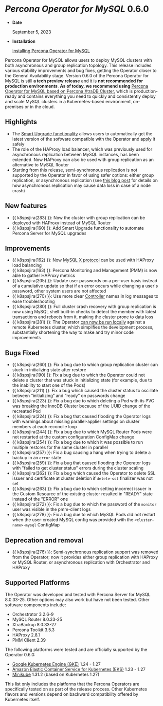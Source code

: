# *Percona Operator for MySQL* 0.6.0

* **Date**

    September 5, 2023

* **Installation**

    [Installing Percona Operator for MySQL](../System-Requirements.md#installation-guidelines)

Percona Operator for MySQL allows users to deploy MySQL clusters with both asynchronous and group replication topology. This release includes various stability improvements and bug fixes, getting the Operator closer to the General Availability stage. Version 0.6.0 of the Percona Operator for MySQL is still **a tech preview release** and it is **not recommended for production environments**. **As of today, we recommend using** [Percona Operator for MySQL based on Percona XtraDB Cluster](https://docs.percona.com/percona-operator-for-mysql/pxc/index.html), which is production-ready and contains everything you need to quickly and consistently deploy and scale MySQL clusters in a Kubernetes-based environment, on-premises or in the cloud.

## Highlights

* The [Smart Upgrade functionality](../upgrade.md/#automated-upgrade) allows users to automatically get the latest version of the software compatible with the Operator and apply it safely
* The role of the HAProxy load balancer, which was previously used for asynchronous replication between MySQL instances, has been extended. Now HAProxy can also be used with group replication as an alternative to MySQL Router
* Starting from this release, semi-synchronous replication is not supported by the Operator in favor of using safer options: either group replication, or asynchronous replication (see [this blog post](https://www.percona.com/blog/face-to-face-with-semi-synchronous-replication/) for details on how asynchronous replication may cause data loss in case of a node crash)


## New features

* {{ k8spsjira(283) }}: Now the cluster with group replication can be deployed with HAProxy instead of MySQL Router
* {{ k8spsjira(160) }}: Add Smart Upgrade functionality to automate Percona Server for MySQL upgrades

## Improvements

* {{ k8spsjira(162) }}: Now [MySQL X protocol](https://www.percona.com/blog/understanding-mysql-x-all-flavors) can be used with HAProxy load balancing
* {{ k8spsjira(163) }}: Percona Monitoring and Management (PMM) is now able to gather HAProxy metrics
* {{ k8spsjira(205) }}: Update user passwords on a per-user basis instead of a cumulative update so that if an error occurs while changing a user's password, other system users are not affected
* {{ k8spsjira(270) }}: Use more clear [Controller](https://kubernetes.io/docs/concepts/architecture/controller/) names in log messages to ease troubleshooting
* {{ k8spsjira(280) }}: Full cluster crash recovery with group replication is now using MySQL shell built-in checks to detect the member with latest transactions and reboots from it, making the cluster prone to data loss
* {{ k8spsjira(281) }}: The Operator [can now be run locally](https://github.com/percona/percona-server-mysql-operator/blob/main/CONTRIBUTING.md#1-contributing-to-the-source-tree) against a remote Kubernetes cluster, which simplifies the development process, substantially shortening the way to make and try minor code improvements

## Bugs Fixed

* {{ k8spsjira(260) }}: Fix a bug due to which group replication cluster can stuck in initializing state after restore
* {{ k8spsjira(190) }}: Fix a bug due to which the Operator could not delete a cluster that was stuck in initializing state (for example, due to the inability to start one of the Pods)
* {{ k8spsjira(211) }}: Fix a bug which caused the cluster status to oscillate between “initializing” and “ready” on passwords change
* {{ k8spsjira(223) }}: Fix a bug due to which deleting a Pod with its PVC was breaking the InnoDB Cluster because of the UUID change of the recreated Pod
* {{ k8spsjira(224) }}: Fix a bug that caused flooding the Operator logs with warnings about missing parallel-applier settings on cluster members at each reconcile loop
* {{ k8spsjira(244) }}: Fix a bug due to which MySQL Router Pods were not restarted at the custom configuration ConfigMap change
* {{ k8spsjira(254) }}: Fix a bug due to which it was possible to run multiple restores for the same cluster in parallel
* {{ k8spsjira(257) }}: Fix a bug causing a hang when trying to delete a backup in an `error` state
* {{ k8spsjira(259) }}: Fix a bug that caused flooding the Operator logs with "failed to get cluster status" errors during the cluster scaling
* {{ k8spsjira(262) }}: Fix a bug which caused the Operator to delete SSL issuer and certificate at cluster deletion if `delete-ssl` finalizer was not set
* {{ k8spsjira(263) }}: Fix a bug due to which setting incorrect issuer in the Custom Resource of the existing cluster resulted in "READY" state instead of the "ERROR" one
* {{ k8spsjira(272) }}: Fix a bug due to which the password of the `monitor` user was visible in the pmm-client logs
* {{ k8spsjira(278) }}: Fix a bug due to which MySQL Pods did not restart when the user-created MySQL config was provided with the `<cluster-name>-mysql` ConfigMap

## Deprecation and removal

* {{ k8spsjira(276) }}: Semi-synchronous replication support was removed from the Operator; now it provides either group replication with HAProxy or MySQL Router, or asynchronous replication with Orchestrator and HAProxy

## Supported Platforms

The Operator was developed and tested with Percona Server for MySQL  8.0.33-25.
Other options may also work but have not been tested. Other software components include:

* Orchestrator 3.2.6-9
* MySQL Router 8.0.33-25
* XtraBackup 8.0.33-27
* Percona Toolkit 3.5.3
* HAProxy 2.8.1
* PMM Client 2.39

The following platforms were tested and are officially supported by the Operator
0.6.0:

* [Google Kubernetes Engine (GKE)](https://cloud.google.com/kubernetes-engine) 1.24 - 1.27
* [Amazon Elastic Container Service for Kubernetes (EKS)](https://aws.amazon.com) 1.23 - 1.27
* [Minikube](https://minikube.sigs.k8s.io/docs/) 1.31.2 (based on Kubernetes 1.27)

This list only includes the platforms that the Percona Operators are specifically tested on as part of the release process. Other Kubernetes flavors and versions depend on backward compatibility offered by Kubernetes itself.
